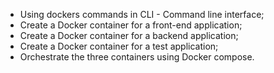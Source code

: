 - Using dockers commands in CLI - Command line interface;
- Create a Docker container for a front-end application;
- Create a Docker container for a backend application;
- Create a Docker container for a test application;
- Orchestrate the three containers using Docker compose.
